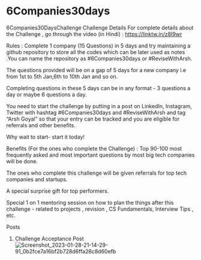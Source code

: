 # 6Companies30days

6Companies30DaysChallenge
Challenge Details
For complete details about the Challenge , go through the video (in Hindi) : https://linktw.in/z8I9wr

Rules :
Complete 1 company (15 Questions) in 5 days and try maintaining a github repository to store all the codes which can be later used as notes .You can name the repository as #6Companies30days or #ReviseWithArsh.

The questions provided will be on a gap of 5 days for a new company i.e from 1st to 5th Jan,6th to 10th Jan and so on.

Completing questions in these 5 days can be in any format - 3 questions a day or maybe 6 questions a day.

You need to start the challenge by putting in a post on LinkedIn, Instagram, Twitter with hashtag #6Companies30days and #ReviseWithArsh and tag “Arsh Goyal” so that your entry can be tracked and you are eligible for referrals and other benefits.

Why wait to start- start it today!

Benefits (For the ones who complete the Challenge) :
Top 90-100 most frequently asked and most important questions by most big tech companies will be done.

The ones who complete this challenge will be given referrals for top tech companies and startups.

A special surprise gift for top performers.

Special 1 on 1 mentoring session on how to plan the things after this challenge - related to projects , revision , CS Fundamentals, Interview Tips , etc.

Posts
1. Challenge Acceptance Post
![Screenshot_2023-01-28-21-14-29-91_0b2fce7a16bf2b728d6ffa28c8d60efb](https://user-images.githubusercontent.com/64514465/215276140-17bc1c2f-e8c2-4bf5-9e90-715de4171f5a.jpg)
